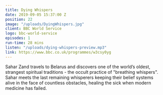 ```yaml
---
title: Dying Whispers
date: 2019-09-05 15:37:00 Z
position: 22
image: "/uploads/DyingWhispers.jpg"
client: BBC World Service
logo: bbc-world-service
episodes: 1
run-time: 28 mins
listen: "/uploads/dying-whispers-preview.mp3"
link: https://www.bbc.co.uk/programmes/w3csy0yg
---
```


Sahar Zand travels to Belarus and discovers one of the world’s oldest, strangest spiritual traditions - the occult practice of "breathing whispers". Sahar meets the last remaining whisperers keeping their belief systems alive in the face of countless obstacles, healing the sick when modern medicine has failed.